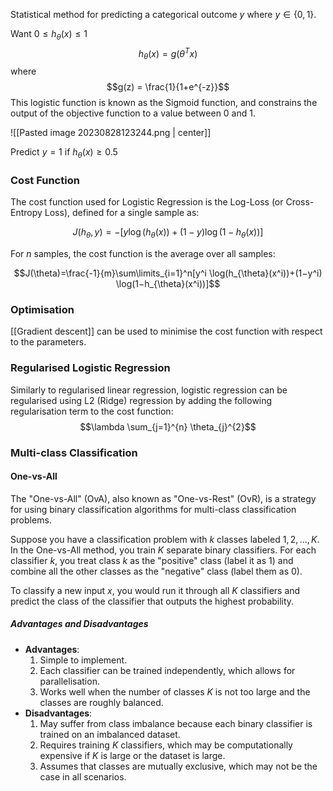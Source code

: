 Statistical method for predicting a categorical outcome $y$ where $y \in \{0, 1\}$.

Want $0 \leq h_{\theta}(x) \leq 1$ 
$$h_{\theta}(x) = g(\theta^{T} x )$$
where $$g(z) = \frac{1}{1+e^{-z}}$$
This logistic function is known as the Sigmoid function, and constrains the output of the objective function to a value between 0 and 1.

![[Pasted image 20230828123244.png | center]]

Predict $y=1$ if $h_{\theta}(x) \geq 0.5$

### Cost Function
The cost function used for Logistic Regression is the Log-Loss (or Cross-Entropy Loss), defined for a single sample as:

$$J(h_{\theta},y)=−[y \log(h_{\theta}(x))+(1−y) \log(1−h_{\theta}(x))]$$

For $n$ samples, the cost function is the average over all samples:

$$J(\theta)=\frac{-1}{m}\sum\limits_{i=1}^n​[y^i \log(h_{\theta}(x^i))+(1−y^i) \log(1−h_{\theta}(x^i))]$$

### Optimisation
[[Gradient descent]] can be used to minimise the cost function with respect to the parameters.

### Regularised Logistic Regression
Similarly to regularised linear regression, logistic regression can be regularised using L2 (Ridge) regression by adding the following regularisation term to the cost function:
$$\lambda \sum_{j=1}^{n} \theta_{j}^{2}$$

### Multi-class Classification

#### One-vs-All
The "One-vs-All" (OvA), also known as "One-vs-Rest" (OvR), is a strategy for using binary classification algorithms for multi-class classification problems.

Suppose you have a classification problem with $k$ classes labeled $1,2,...,K$. In the One-vs-All method, you train $K$ separate binary classifiers. For each classifier $k$, you treat class $k$ as the "positive" class (label it as 1) and combine all the other classes as the "negative" class (label them as 0).

To classify a new input $x$, you would run it through all $K$ classifiers and predict the class of the classifier that outputs the highest probability.

##### Advantages and Disadvantages
- **Advantages**:
    1. Simple to implement.
    2. Each classifier can be trained independently, which allows for parallelisation.
    3. Works well when the number of classes $K$ is not too large and the classes are roughly balanced.
- **Disadvantages**:
    1. May suffer from class imbalance because each binary classifier is trained on an imbalanced dataset.
    2. Requires training $K$ classifiers, which may be computationally expensive if $K$ is large or the dataset is large.
    3. Assumes that classes are mutually exclusive, which may not be the case in all scenarios.
